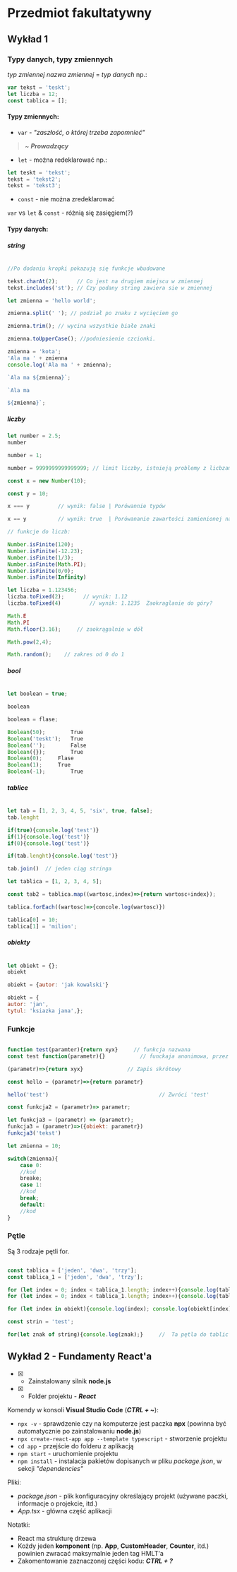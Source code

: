 # Przedmiot fakultatywny

## Wykład 1

### Typy danych, typy zmiennych

_typ zmiennej_ _nazwa zmiennej_ = _typ danych_ np.:

 ```js
 var tekst = 'teskt';
 let liczba = 12;
 const tablica = [];
 ```

#### Typy zmiennych:
* `var` - _"zaszłość, o której trzeba zapomnieć"_
> ~ _**Prowadzący**_
* `let` - można redeklarować np.:

```js
let teskt = 'tekst';
tekst = 'tekst2';
tekst = 'tekst3';
```

* `const` - nie można zredeklarować

`var` vs `let` & `const` - różnią się zasięgiem(?)

#### Typy danych:
##### string 

```js

//Po dodaniu kropki pokazują się funkcje wbudowane

tekst.charAt(2);      // Co jest na drugiem miejscu w zmiennej
tekst.includes('st'); // Czy podany string zawiera sie w zmiennej

let zmienna = 'hello world';

zmienna.split(' '); // podział po znaku z wycięciem go

zmienna.trim(); // wycina wszystkie białe znaki

zmienna.toUpperCase(); //podniesienie czcionki.

zmienna = 'kota';
'Ala ma ' + zmienna
console.log('Ala ma ' + zmienna);

`Ala ma ${zmienna}`;

`Ala ma

${zmienna}`;
```

##### liczby

```js
let number = 2.5;
number

number = 1;

number = 9999999999999999; // limit liczby, istnieją problemy z licbzami w JavaScripcie

const x = new Number(10);

const y = 10;

x === y 		// wynik: false | Porówannie typów

x == y 			// wynik: true  | Porówananie zawartości zamienionej na string(?)

// funkcje do liczb:

Number.isFinite(120);
Number.isFinite(-12.23);
Number.isFinite(1/3);
Number.isFinite(Math.PI);
Number.isFinite(0/0);
Number.isFinite(Infinity)

let liczba = 1.123456;
liczba.toFixed(2);	    // wynik: 1.12
liczba.toFixed(4)	      // wynik: 1.1235	Zaokraglanie do góry?

Math.E
Math.PI
Math.floor(3.16);     // zaokrągalnie w dół

Math.pow(2,4);

Math.random();    // zakres od 0 do 1
```

##### bool

```js

let boolean = true;

boolean

boolean = flase;

Boolean(50); 		True
Boolean('teskt'); 	True
Boolean('');		False
Boolean({}); 		True
Boolean(0);		Flase
Boolean(1);		True
Boolean(-1);		True
```

##### tablice

```js

let tab = [1, 2, 3, 4, 5, 'six', true, false];
tab.lenght

if(true){console.log('test')}		
if(1){console.log('test')}
if(0){console.log('test')}

if(tab.lenght){console.log('test')}

tab.join()	// jeden ciąg stringa

let tablica = [1, 2, 3, 4, 5];

const tab2 = tablica.map((wartosc,index)=>{return wartosc+index});		// Zmiana i przypisanie

tablica.forEach((wartosc)=>{concole.log(wartosc)})

tablica[0] = 10;
tablica[1] = 'milion';
```

##### obiekty

```js

let obiekt = {};
obiekt

obiekt = {autor: 'jak kowalski'}

obiekt = {
autor: 'jan',
tytul: 'ksiazka jana',};

```

### Funkcje

```js

function test(paramter){return xyx}		// funkcja nazwana
const test function(parametr){}			  // funckaja anonimowa, przez referencję

(parametr)=>{return xyx}              // Zapis skrótowy

const hello = (parametr)=>{return parametr}

hello('test')					                // Zwróci 'test'

const funkcja2 = (parametr)=> parametr;		

let funkcja3 = (parametr) => (parametr);
funkcja3 = (parametr)=>({obiekt: parametr})
funkcja3('tekst')

let zmienna = 10;

switch(zmienna){
	case 0:
	//kod
	breake;
	case 1:
	//kod
	break;
	default:
	//kod
}
```

### Pętle

Są 3 rodzaje pętli for.

```js

const tablica = ['jeden', 'dwa', 'trzy'];
const tablica_1 = ['jeden', 'dwa', 'trzy'];

for (let index = 0; index < tablica_1.length; index++){console.log(tablica[index]);}
for (let index = 0; index < tablica_1.length; index++){console.log(tablica_1[index]);} //	ZAPOMNIEĆ, NIE UŻYWAĆ - skorzystać z .forEach()

for (let index in obiekt){console.log(index); console.log(obiekt[index]);}	//	Ta pętla do obiektów

const strin = 'test';

for(let znak of string){console.log(znak);}		//	Ta pętla do tablic

```

## Wykład 2 - Fundamenty React'a

- [x] - Zainstalowany silnik **node.js**
- [x] - Folder projektu - _**React**_

Komendy w konsoli **Visual Studio Code** (_**CTRL + ~**_):
* `npx -v` - sprawdzenie czy na komputerze jest paczka **npx** (powinna być automatycznie po zainstalowaniu **node.js**)
* `npx create-react-app app --template typescript` - stworzenie projektu
* `cd app` - przejście do folderu z aplikacją
* `npm start` - uruchomienie projektu
* `npm install` - instalacja pakietów dopisanych w pliku _package.json_, w sekcji _"dependencies"_

Pliki:
* _package.json_ - plik konfiguracyjny określający projekt (używane paczki, informacje o projekcie, itd.)
* _App.tsx_ - główna część aplikacji

Notatki:
* React ma strukturę drzewa
* Kożdy jeden **komponent** (np. **App**, **CustomHeader**, **Counter**, itd.) powinien zwracać maksymalnie jeden tag HMLT'a
* Zakomentowanie zaznaczonej części kodu: _**CTRL + ?**_
